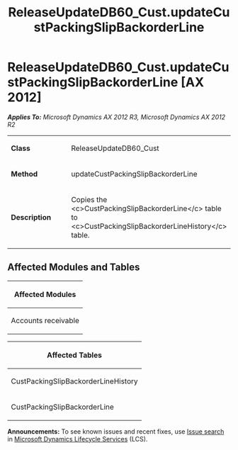 ﻿---
title: ReleaseUpdateDB60_Cust.updateCustPackingSlipBackorderLine
TOCTitle: ReleaseUpdateDB60_Cust.updateCustPackingSlipBackorderLine
ms:assetid: d2571d22-66c8-145d-28af-e9d17cada1e9
ms:mtpsurl: https://msdn.microsoft.com/en-us/library/JJ686958(v=AX.60)
ms:contentKeyID: 49711408
ms.date: 05/18/2015
mtps_version: v=AX.60
---

# ReleaseUpdateDB60\_Cust.updateCustPackingSlipBackorderLine [AX 2012]


_**Applies To:** Microsoft Dynamics AX 2012 R3, Microsoft Dynamics AX 2012 R2_

<table>
<colgroup>
<col style="width: 50%" />
<col style="width: 50%" />
</colgroup>
<tbody>
<tr class="odd">
<td><p><strong>Class</strong></p></td>
<td><p>ReleaseUpdateDB60_Cust</p></td>
</tr>
<tr class="even">
<td><p><strong>Method</strong></p></td>
<td><p>updateCustPackingSlipBackorderLine</p></td>
</tr>
<tr class="odd">
<td><p><strong>Description</strong></p></td>
<td><p>Copies the &lt;c&gt;CustPackingSlipBackorderLine&lt;/c&gt; table to &lt;c&gt;CustPackingSlipBackorderLineHistory&lt;/c&gt; table.</p></td>
</tr>
</tbody>
</table>


## Affected Modules and Tables

<table>
<colgroup>
<col style="width: 100%" />
</colgroup>
<thead>
<tr class="header">
<th><p>Affected Modules</p></th>
</tr>
</thead>
<tbody>
<tr class="odd">
<td><p>Accounts receivable</p></td>
</tr>
</tbody>
</table>


<table>
<colgroup>
<col style="width: 100%" />
</colgroup>
<thead>
<tr class="header">
<th><p>Affected Tables</p></th>
</tr>
</thead>
<tbody>
<tr class="odd">
<td><p>CustPackingSlipBackorderLineHistory</p></td>
</tr>
<tr class="even">
<td><p>CustPackingSlipBackorderLine</p></td>
</tr>
</tbody>
</table>

  
**Announcements:** To see known issues and recent fixes, use [Issue search](http://go.microsoft.com/fwlink/?linkid=389258) in [Microsoft Dynamics Lifecycle Services](http://go.microsoft.com/fwlink/?linkid=306505) (LCS).

